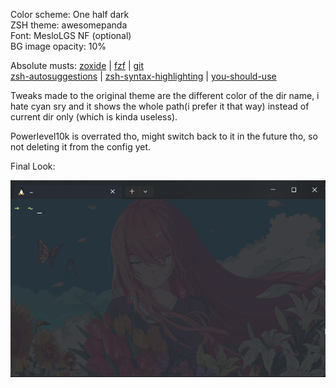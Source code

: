 Color scheme: One half dark <br>
ZSH theme: awesomepanda <br>
Font: MesloLGS NF (optional) <br>
BG image opacity: 10% <br>

Absolute musts: [zoxide](https://github.com/ajeetdsouza/zoxide) | [fzf](https://github.com/junegunn/fzf) | [git](https://github.com/ohmyzsh/ohmyzsh/tree/master/plugins/git) <br>
[zsh-autosuggestions](https://github.com/zsh-users/zsh-autosuggestions) | [zsh-syntax-highlighting](https://github.com/zsh-users/zsh-syntax-highlighting) | [you-should-use](https://github.com/MichaelAquilina/zsh-you-should-use) <br>


Tweaks made to the original theme are the different color of the dir name, i hate cyan sry and it shows the whole path(i prefer it that way) instead of current dir only (which is kinda useless).

Powerlevel10k is overrated tho, might switch back to it in the future tho, so not deleting it from the config yet. <br>

Final Look: <br>

![final](bg/final_look.png)
